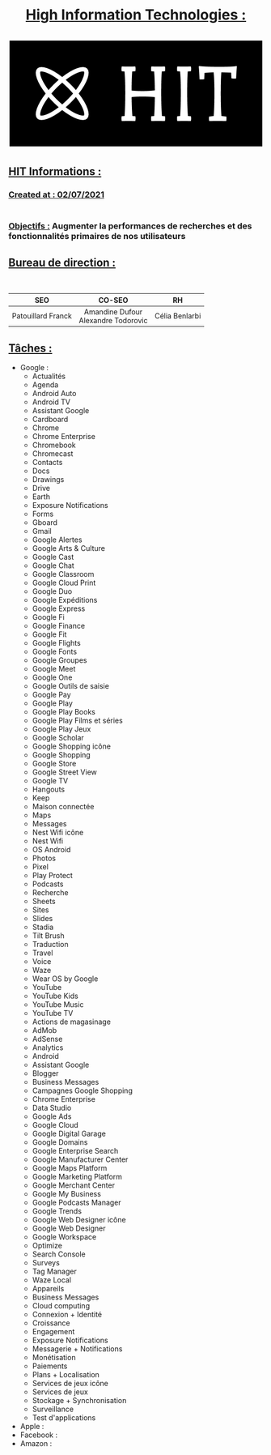# <center><u>High Information Technologies :<br></u> <br>![image info](./public/assets/logos/logo_small.png)
## <u>HIT Informations :</u><br>
### <u>Created at : 02/07/2021</u><br><br>
### <u>Objectifs :</u> Augmenter la performances de recherches et des fonctionnalités primaires de nos utilisateurs
## <u>Bureau de direction :</u>
<br>

|   <center>SEO</center>              |      <center>CO-SEO</center>                              |       <center>RH</center>          |
|-------------------------------------|:---------------------------------------------------------:|-----------------------------------:|
| <center>Patouillard Franck</center> |  <center>Amandine Dufour <br>Alexandre Todorovic</center> | <center>Célia Benlarbi</center>    |

## <u>Tâches : </u>
- Google :
    - Actualités
    - Agenda
    - Android Auto
    - Android TV
    - Assistant Google
    - Cardboard
    - Chrome
    - Chrome Enterprise
    - Chromebook
    - Chromecast
    - Contacts
    - Docs
    - Drawings
    - Drive
    - Earth
    - Exposure Notifications
    - Forms
    - Gboard
    - Gmail
    - Google Alertes
    - Google Arts & Culture
    - Google Cast
    - Google Chat
    - Google Classroom
    - Google Cloud Print
    - Google Duo
    - Google Expéditions
    - Google Express
    - Google Fi
    - Google Finance
    - Google Fit
    - Google Flights
    - Google Fonts
    - Google Groupes
    - Google Meet
    - Google One
    - Google Outils de saisie
    - Google Pay
    - Google Play
    - Google Play Books
    - Google Play Films et séries
    - Google Play Jeux
    - Google Scholar
    - Google Shopping icône
    - Google Shopping
    - Google Store
    - Google Street View
    - Google TV
    - Hangouts
    - Keep
    - Maison connectée
    - Maps
    - Messages
    - Nest Wifi icône
    - Nest Wifi
    - OS Android
    - Photos
    - Pixel
    - Play Protect
    - Podcasts
    - Recherche
    - Sheets
    - Sites
    - Slides
    - Stadia
    - Tilt Brush
    - Traduction
    - Travel
    - Voice
    - Waze
    - Wear OS by Google
    - YouTube
    - YouTube Kids
    - YouTube Music
    - YouTube TV
    - Actions de magasinage
    - AdMob
    - AdSense
    - Analytics
    - Android
    - Assistant Google
    - Blogger
    - Business Messages
    - Campagnes Google Shopping
    - Chrome Enterprise
    - Data Studio
    - Google Ads
    - Google Cloud
    - Google Digital Garage
    - Google Domains
    - Google Enterprise Search
    - Google Manufacturer Center
    - Google Maps Platform
    - Google Marketing Platform
    - Google Merchant Center
    - Google My Business
    - Google Podcasts Manager
    - Google Trends
    - Google Web Designer icône
    - Google Web Designer
    - Google Workspace
    - Optimize
    - Search Console
    - Surveys
    - Tag Manager
    - Waze Local
    - Appareils
    - Business Messages
    - Cloud computing
    - Connexion + Identité
    - Croissance
    - Engagement
    - Exposure Notifications
    - Messagerie + Notifications
    - Monétisation
    - Paiements
    - Plans + Localisation
    - Services de jeux icône
    - Services de jeux
    - Stockage + Synchronisation
    - Surveillance
    - Test d'applications
- Apple :
- Facebook :
- Amazon :